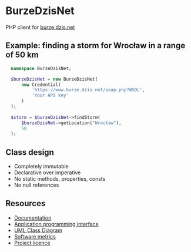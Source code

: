 # BurzeDzisNet

PHP client for [burze.dzis.net](https://burze.dzis.net)

## Example: finding a storm for Wrocław in a range of 50 km

```php
  namespace BurzeDzisNet;

  $burzeDzisNet = new BurzeDzisNet(
      new Credential(
          'https://www.burze.dzis.net/soap.php?WSDL',
          'Your API key'
      )
  );
  
  $storm = $burzeDzisNet->findStorm(
      $burzeDzisNet->getLocation("Wrocław"),
      50
  );  
```

## Class design

- Completely immutable
- Declarative over imperative
- No static methods, properties, consts
- No null references

## Resources
- [Documentation](https://github.com/krzysiekpiasecki/BurzeDzisNet/blob/master/doc/index.md)
- [Application programming interface](https://github.com/krzysiekpiasecki/BurzeDzisNet/blob/master/doc/api/API-documentation.zip)
- [UML Class Diagram](https://github.com/krzysiekpiasecki/BurzeDzisNet/blob/master/doc/ClassDiagram.md)
- [Software metrics](https://github.com/krzysiekpiasecki/BurzeDzisNet/blob/master/doc/SoftwareMetrics.md)
- [Project licence](https://github.com/krzysiekpiasecki/BurzeDzisNet/blob/master/LICENCE.md)
